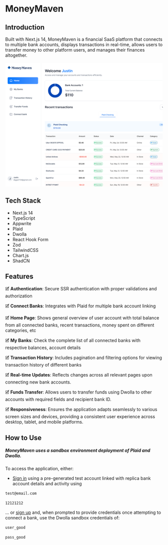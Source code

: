 # MoneyMaven

## Introduction

Built with Next.js 14, MoneyMaven is a financial SaaS platform that connects to multiple bank accounts, displays transactions in real-time, allows users to transfer money to other platform users, and manages their finances altogether.
<br/>
<br/>
<img src="/public/icons/auth-image.png" width='600' alt="Project Banner">
<br/>

## Tech Stack

- Next.js 14
- TypeScript
- Appwrite
- Plaid
- Dwolla
- React Hook Form
- Zod
- TailwindCSS
- Chart.js
- ShadCN

## Features

🗹 **Authentication**: Secure SSR authentication with proper validations and authorization

🗹 **Connect Banks**: Integrates with Plaid for multiple bank account linking

🗹 **Home Page**: Shows general overview of user account with total balance from all connected banks, recent transactions, money spent on different categories, etc

🗹 **My Banks**: Check the complete list of all connected banks with respective balances, account details

🗹 **Transaction History**: Includes pagination and filtering options for viewing transaction history of different banks

🗹 **Real-time Updates**: Reflects changes across all relevant pages upon connecting new bank accounts.

🗹 **Funds Transfer**: Allows users to transfer funds using Dwolla to other accounts with required fields and recipient bank ID.

🗹 **Responsiveness**: Ensures the application adapts seamlessly to various screen sizes and devices, providing a consistent user experience across desktop, tablet, and mobile platforms.

## How to Use

##### MoneyMaven uses a sandbox environment deployment of Plaid and Dwolla.

To access the application, either:

* <a href='https://money-maven.vercel.app/sign-in'>Sign in</a> using a pre-generated test account linked with replica bank account details and activity using

```bash
test@email.com
```
```bash
12121212
```

... or <a href='https://money-maven.vercel.app/sign-up'>sign up</a> and, when prompted to provide credentials once attempting to connect a bank, use the Dwolla sandbox credentials of:

```bash
user_good
```
```bash
pass_good
```
